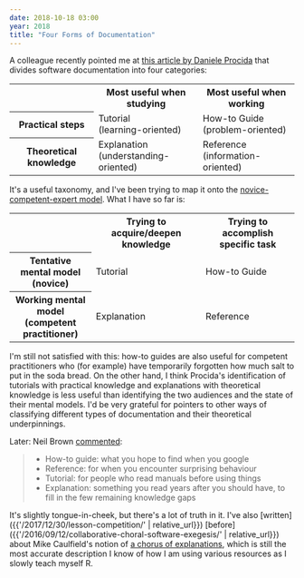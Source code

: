 ```yaml
---
date: 2018-10-18 03:00
year: 2018
title: "Four Forms of Documentation"
---
```


A colleague recently pointed me at [this article by Daniele Procida](https://www.divio.com/blog/documentation/)
that divides software documentation into four categories:

<table class="centered">
  <tr>
    <th></th>
    <th>Most useful when studying</th>
    <th>Most useful when working</th>
  </tr>
  <tr>
    <th>Practical steps</th>
    <td>Tutorial<br>(learning-oriented)</td>
    <td>How-to Guide<br>(problem-oriented)</td>
  </tr>
  <tr>
    <th>Theoretical knowledge</th>
    <td>Explanation<br>(understanding-oriented)</td>
    <td>Reference<br>(information-oriented)</td>
  </tr>
</table>

It's a useful taxonomy,
and I've been trying to map it onto the [novice-competent-expert model](http://teachtogether.tech/en/models/).
What I have so far is:

<table class="centered">
  <tr>
    <th></th>
    <th>Trying to acquire/deepen knowledge</th>
    <th>Trying to accomplish specific task</th>
  </tr>
  <tr>
    <th>Tentative mental model<br>(novice)</th>
    <td>Tutorial</td>
    <td>How-to Guide</td>
  </tr>
  <tr>
    <th>Working mental model<br>(competent practitioner)</th>
    <td>Explanation</td>
    <td>Reference</td>
  </tr>
</table>

I'm still not satisfied with this:
how-to guides are also useful for competent practitioners who
(for example)
have temporarily forgotten how much salt to put in the soda bread.
On the other hand,
I think Procida's identification of tutorials with practical knowledge
and explanations with theoretical knowledge is less useful
than identifying the two audiences and the state of their mental models.
I'd be very grateful for pointers to other ways of classifying different types of documentation
and their theoretical underpinnings.

Later: Neil Brown [commented](https://twitter.com/neilccbrown/status/1052995540491866112):

> -   How-to guide: what you hope to find when you google
> -   Reference: for when you encounter surprising behaviour
> -   Tutorial: for people who read manuals before using things
> -   Explanation: something you read years after you should have, to fill in the few remaining knowledge gaps

It's slightly tongue-in-cheek, but there's a lot of truth in it.
I've also [written]({{'/2017/12/30/lesson-competition/' | relative_url}})
[before]({{'/2016/09/12/collaborative-choral-software-exegesis/' | relative_url}})
about Mike Caulfield's notion of [a chorus of explanations](https://hapgood.us/2016/05/13/choral-explanations/),
which is still the most accurate description I know of how I am using various resources
as I slowly teach myself R.
